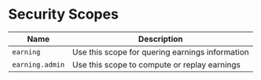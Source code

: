 # Security Scopes

| Name | Description |
|------|-------------|
| `earning` | Use this scope for quering earnings information |
| `earning.admin` | Use this scope to compute or replay earnings |



